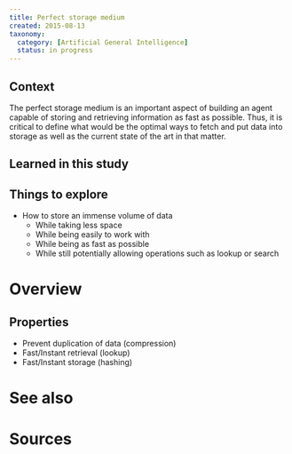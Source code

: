 ```yaml
---
title: Perfect storage medium
created: 2015-08-13
taxonomy:
  category: [Artificial General Intelligence]
  status: in progress
---
```


## Context

The perfect storage medium is an important aspect of building an agent capable of storing and retrieving information as fast as possible. Thus, it is critical to define what would be the optimal ways to fetch and put data into storage as well as the current state of the art in that matter.

## Learned in this study

## Things to explore

- How to store an immense volume of data
	- While taking less space
	- While being easily to work with
	- While being as fast as possible
	- While still potentially allowing operations such as lookup or search

# Overview

## Properties
* Prevent duplication of data (compression)
* Fast/Instant retrieval (lookup)
* Fast/Instant storage (hashing)

# See also

# Sources
